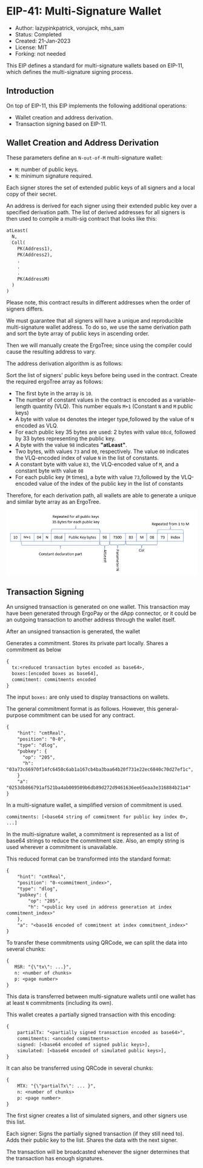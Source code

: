 # EIP-41: Multi-Signature Wallet

- Author: lazypinkpatrick, vorujack, mhs_sam
- Status: Completed
- Created: 21-Jan-2023
- License: MIT
- Forking: not needed

This EIP defines a standard for multi-signature wallets based on EIP-11, which defines the multi-signature signing process.

## Introduction

On top of EIP-11, this EIP implements the following additional operations:

* Wallet creation and address derivation.
* Transaction signing based on EIP-11.

## Wallet Creation and Address Derivation

These parameters define an `N-out-of-M` multi-signature wallet:

* `M`: number of public keys.
* `N`: minimum signature required.

Each signer stores the set of extended public keys of all signers and a local copy of their secret.

An address is derived for each signer using their extended public key over a specified derivation path. The list of derived addresses for all signers is then used to compile a multi-sig contract that looks like this:

```
atLeast(
  N,
  Coll(
    PK(Address1),
    PK(Address2),
    .
    .
    .
    PK(AddressM)
  )
)
```

Please note, this contract results in different addresses when the order of signers differs.

We must guarantee that all signers will have a unique and reproducible multi-signature wallet address. To do so, we use the same derivation path and sort the byte array of public keys in ascending order.

Then we will manually create the ErgoTree; since using the compiler could cause the resulting address to vary.

The address derivation algorithm is as follows:

Sort the list of signers' public keys before being used in the contract.
Create the required ergoTree array as follows:

- The first byte in the array is `10`.
- The number of constant values in the contract is encoded as a variable-length quantity (VLQ).
  This number equals `M+1` (Constant `N` and `M` public keys)
- A byte with value `04` denotes the integer type,followed by the value of `N` encoded as VLQ.
- For each public key 35 bytes are used: 2 bytes with value `08cd`, followed by 33 bytes representing the public key.
- A byte with the value `98` indicates **"atLeast"**.
- Two bytes, with values `73` and `00`, respectively.
  The value `00` indicates the VLQ-encoded index of value `N` in the list of constants.
- A constant byte with value `83`, the VLQ-encoded value of `M`, and a constant byte with value `08`
- For each public key (`M` times), a byte with value `73`,followed by the VLQ-encoded value of the index of the public key in the list of constants

Therefore, for each derivation path, all wallets are able to generate a unique and similar byte array as an ErgoTree.

![Ergo Tree Bytes](./eip-0042/bytes.png)

## Transaction Signing

An unsigned transaction is generated on one wallet. This transaction may have been generated through ErgoPay or the dApp connector, or it could be an outgoing transaction to another address through the wallet itself.

After an unsigned transaction is generated, the wallet

Generates a commitment.
Stores its private part locally.
Shares a commitment as below

```
{
  tx:<reduced transaction bytes encoded as base64>,
  boxes:[encoded boxes as base64],
  commitment: commitments encoded
}
```

The input `boxes:` are only used to display transactions on wallets.

The general commitment format is as follows. However, this general-purpose commitment can be used for any contract.
```
{
    "hint": "cmtReal",
    "position": "0-0",
    "type": "dlog",
    "pubkey": {
      "op": "205",
      "h": "03a73c66970f14fc6450c6ab1a167cb4ba3baa64b20f731e22ec6840c70d27ef1c",
    }
    "a": "0253db866791af521ba4ab009509b6db89d272d9461636ee65eaa3e316884b21a4"
}
```

In a multi-signature wallet, a simplified version of commitment is used.

```
commitments: [<base64 string of commitment for public key index 0>, ...]
```

In the multi-signature wallet, a commitment is represented as a list of base64 strings to reduce the commitment size. Also, an empty string is used wherever a commitment is unavailable.

[//]: # (and we can transform these commitments to standard format:)
This reduced format can be transformed into the standard format:

```
{
    "hint": "cmtReal",
    "position": "0-<commitment_index>",
    "type": "dlog",
    "pubkey": {
        "op": "205",
        "h": "<public key used in address generation at index commitment_index>"
    },
    "a": "<base16 encoded of commitment at index commitment_index>"
}
```

[//]: # (Because wallets want to pass this code via QRCode, each wallet can split it into chunks)

To transfer these commitments using QRCode, we can split the data into several chunks:

```
{
   MSR: "{\"tx\": ...}",
   n: <number of chunks>
   p: <page number>
}
```

This data is transferred between multi-signature wallets until one wallet has at least `N` commitments (including its own).

This wallet creates a partially signed transaction with this encoding:

```
{
    partialTx: "<partially signed transaction encoded as base64>",
    commitments: <ancoded commitments>
    signed: [<base64 encoded of signed public keys>],
    simulated: [<base64 encoded of simulated public keys>],
}
```

It can also be transferred using QRCode in several chunks:

```
{
    MTX: "{\"partialTx\": ... }",
    n: <number of chunks>
    p: <page number>
}
```

The first signer creates a list of simulated signers, and other signers use this list.

Each signer:
Signs the partially signed transaction (if they still need to).
Adds their public key to the list.
Shares the data with the next signer.

The transaction will be broadcasted whenever the signer determines that the transaction has enough signatures. 


